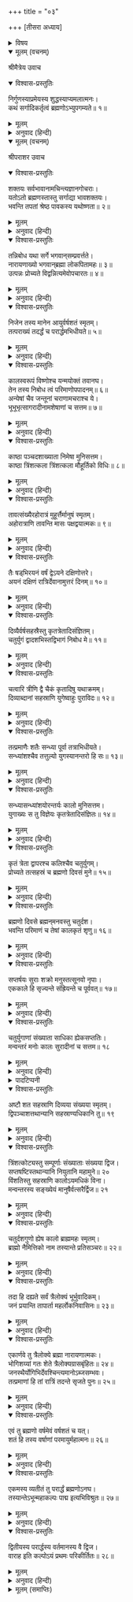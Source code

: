 +++
title = "०३"

+++
[तीसरा अध्याय]



<details><summary>विषय</summary>

ब्रह्मादिकी आयु और कालका स्वरूप
</details>


<details open><summary>मूलम् (वचनम्)</summary>

श्रीमैत्रेय उवाच
</details>

<details open><summary>विश्वास-प्रस्तुतिः</summary>

निर्गुणस्याप्रमेयस्य शुद्धस्याप्यमलात्मनः।  
कथं सर्गादिकर्तृत्वं ब्रह्मणोऽभ्युपगम्यते॥ १॥
</details>

<details><summary>मूलम्</summary>

निर्गुणस्याप्रमेयस्य शुद्धस्याप्यमलात्मनः।  
कथं सर्गादिकर्तृत्वं ब्रह्मणोऽभ्युपगम्यते॥ १॥
</details>

<details><summary>अनुवाद (हिन्दी)</summary>

श्रीमैत्रेयजी बोले—हे भगवन्! जो ब्रह्म निर्गुण, अप्रमेय, शुद्ध और निर्मलात्मा है उसका सर्गादिका कर्ता होना कैसे सिद्ध हो सकता है?॥ १॥
</details>

<details open><summary>मूलम् (वचनम्)</summary>

श्रीपराशर उवाच
</details>

<details open><summary>विश्वास-प्रस्तुतिः</summary>

शक्तयः सर्वभावानामचिन्त्यज्ञानगोचराः।  
यतोऽतो ब्रह्मणस्तास्तु सर्गाद्या भावशक्तयः।  
भवन्ति तपतां श्रेष्ठ पावकस्य यथोष्णता॥ २॥
</details>

<details><summary>मूलम्</summary>

शक्तयः सर्वभावानामचिन्त्यज्ञानगोचराः।  
यतोऽतो ब्रह्मणस्तास्तु सर्गाद्या भावशक्तयः।  
भवन्ति तपतां श्रेष्ठ पावकस्य यथोष्णता॥ २॥
</details>

<details><summary>अनुवाद (हिन्दी)</summary>

श्रीपराशरजी बोले—हे तपस्वियोंमें श्रेष्ठ मैत्रेय! समस्त भाव-पदार्थोंकी शक्तियाँ अचिन्त्य-ज्ञानकी विषय होती हैं; [उनमें कोई युक्ति काम नहीं देती] अतः अग्निकी शक्ति उष्णताके समान ब्रह्मकी भी सर्गादि-रचनारूप शक्तियाँ स्वाभाविक हैं॥ २॥
</details>

<details open><summary>विश्वास-प्रस्तुतिः</summary>

तन्निबोध यथा सर्गे भगवान‍्सम्प्रवर्त्तते।  
नारायणाख्यो भगवान‍्ब्रह्मा लोकपितामहः॥ ३॥  
उत्पन्नः प्रोच्यते विद्वन्नित्यमेवोपचारतः॥ ४॥
</details>

<details><summary>मूलम्</summary>

तन्निबोध यथा सर्गे भगवान‍्सम्प्रवर्त्तते।  
नारायणाख्यो भगवान‍्ब्रह्मा लोकपितामहः॥ ३॥  
उत्पन्नः प्रोच्यते विद्वन्नित्यमेवोपचारतः॥ ४॥
</details>

<details><summary>अनुवाद (हिन्दी)</summary>

अब जिस प्रकार नारायण नामक लोक-पितामह भगवान‍् ब्रह्माजी सृष्टिकी रचनामें प्रवृत्त होते हैं सो सुनो। हे विद्वन्! वे सदा उपचारसे ही ‘उत्पन्न हुए’ कहलाते हैं॥ ३-४॥
</details>

<details open><summary>विश्वास-प्रस्तुतिः</summary>

निजेन तस्य मानेन आयुर्वर्षशतं स्मृतम्।  
तत्पराख्यं तदर्द्धं च परार्द्धमभिधीयते॥ ५॥
</details>

<details><summary>मूलम्</summary>

निजेन तस्य मानेन आयुर्वर्षशतं स्मृतम्।  
तत्पराख्यं तदर्द्धं च परार्द्धमभिधीयते॥ ५॥
</details>

<details><summary>अनुवाद (हिन्दी)</summary>

उनके अपने परिमाणसे उनकी आयु सौ वर्षकी कही जाती है। उस (सौवर्ष)-का नाम पर है, उसका आधा परार्द्ध कहलाता है॥ ५॥
</details>

<details open><summary>विश्वास-प्रस्तुतिः</summary>

कालस्वरूपं विष्णोश्च यन्मयोक्तं तवानघ।  
तेन तस्य निबोध त्वं परिमाणोपपादनम्॥ ६॥  
अन्येषां चैव जन्तूनां चराणामचराश्च ये।  
भूभूभृत्सागरादीनामशेषाणां च सत्तम॥ ७॥
</details>

<details><summary>मूलम्</summary>

कालस्वरूपं विष्णोश्च यन्मयोक्तं तवानघ।  
तेन तस्य निबोध त्वं परिमाणोपपादनम्॥ ६॥  
अन्येषां चैव जन्तूनां चराणामचराश्च ये।  
भूभूभृत्सागरादीनामशेषाणां च सत्तम॥ ७॥
</details>

<details><summary>अनुवाद (हिन्दी)</summary>

हे अनघ! मैंने जो तुमसे विष्णु भगवान‍्का कालस्वरूप कहा था उसीके द्वारा उस ब्रह्माकी तथा और भी जो पृथिवी, पर्वत, समुद्र आदि चराचर जीव हैं उनकी आयुका परिमाण किया जाता है॥ ६-७॥
</details>

<details open><summary>विश्वास-प्रस्तुतिः</summary>

काष्ठा पञ्चदशाख्याता निमेषा मुनिसत्तम।  
काष्ठा त्रिंशत्कला त्रिंशत्कला मौहूर्तिको विधिः॥ ८॥
</details>

<details><summary>मूलम्</summary>

काष्ठा पञ्चदशाख्याता निमेषा मुनिसत्तम।  
काष्ठा त्रिंशत्कला त्रिंशत्कला मौहूर्तिको विधिः॥ ८॥
</details>

<details><summary>अनुवाद (हिन्दी)</summary>

हे मुनिश्रेष्ठ! पन्द्रह निमेषको काष्ठा कहते हैं, तीस काष्ठाकी एक कला तथा तीस कलाका एक मुहूर्त्त होता है॥ ८॥
</details>

<details open><summary>विश्वास-प्रस्तुतिः</summary>

तावत्संख्यैरहोरात्रं मुहूर्त्तैर्मानुषं स्मृतम्।  
अहोरात्राणि तावन्ति मासः पक्षद्वयात्मकः॥ ९॥
</details>

<details><summary>मूलम्</summary>

तावत्संख्यैरहोरात्रं मुहूर्त्तैर्मानुषं स्मृतम्।  
अहोरात्राणि तावन्ति मासः पक्षद्वयात्मकः॥ ९॥
</details>

<details><summary>अनुवाद (हिन्दी)</summary>

तीस मुहूर्त्तका मनुष्यका एक दिन-रात कहा जाता है और उतने ही दिन-रातका दो पक्षयुक्त एक मास होता है॥ ९॥
</details>

<details open><summary>विश्वास-प्रस्तुतिः</summary>

तैः षड‍‍्भिरयनं वर्षं द्वेऽयने दक्षिणोत्तरे।  
अयनं दक्षिणं रात्रिर्देवानामुत्तरं दिनम्॥ १०॥
</details>

<details><summary>मूलम्</summary>

तैः षड‍‍्भिरयनं वर्षं द्वेऽयने दक्षिणोत्तरे।  
अयनं दक्षिणं रात्रिर्देवानामुत्तरं दिनम्॥ १०॥
</details>

<details><summary>अनुवाद (हिन्दी)</summary>

छः महीनोंका एक अयन और दक्षिणायन तथा उत्तरायण दो अयन मिलकर एक वर्ष होता है। दक्षिणायन देवताओंकी रात्रि है और उत्तरायण दिन॥ १०॥
</details>

<details open><summary>विश्वास-प्रस्तुतिः</summary>

दिव्यैर्वर्षसहस्रैस्तु कृतत्रेतादिसंज्ञितम्।  
चतुर्युगं द्वादशभिस्तद्विभागं निबोध मे॥ ११॥
</details>

<details><summary>मूलम्</summary>

दिव्यैर्वर्षसहस्रैस्तु कृतत्रेतादिसंज्ञितम्।  
चतुर्युगं द्वादशभिस्तद्विभागं निबोध मे॥ ११॥
</details>

<details><summary>अनुवाद (हिन्दी)</summary>

देवताओंके बारह हजार वर्षोंके सतयुग, त्रेता, द्वापर और कलियुग नामक चार युग होते हैं। उनका अलग-अलग परिमाण मैं तुम्हें सुनाता हूँ॥ ११॥
</details>

<details open><summary>विश्वास-प्रस्तुतिः</summary>

चत्वारि त्रीणि द्वै चैकं कृतादिषु यथाक्रमम्।  
दिव्याब्दानां सहस्राणि युगेष्वाहुः पुराविदः॥ १२॥
</details>

<details><summary>मूलम्</summary>

चत्वारि त्रीणि द्वै चैकं कृतादिषु यथाक्रमम्।  
दिव्याब्दानां सहस्राणि युगेष्वाहुः पुराविदः॥ १२॥
</details>

<details><summary>अनुवाद (हिन्दी)</summary>

पुरातत्त्वके जाननेवाले सतयुग आदिका परिमाण क्रमशः चार, तीन, दो और एक हजार दिव्य वर्ष बतलाते हैं॥ १२॥
</details>

<details open><summary>विश्वास-प्रस्तुतिः</summary>

तत्प्रमाणैः शतैः सन्ध्या पूर्वा तत्राभिधीयते।  
सन्ध्यांशश्चैव तत्तुल्यो युगस्यानन्तरो हि सः॥ १३॥
</details>

<details><summary>मूलम्</summary>

तत्प्रमाणैः शतैः सन्ध्या पूर्वा तत्राभिधीयते।  
सन्ध्यांशश्चैव तत्तुल्यो युगस्यानन्तरो हि सः॥ १३॥
</details>

<details><summary>अनुवाद (हिन्दी)</summary>

प्रत्येक युगके पूर्व उतने ही सौ वर्षकी सन्ध्या बतायी जाती है और युगके पीछे उतने ही परिमाणवाले सन्ध्यांश होते हैं [अर्थात् सतयुग आदिके पूर्व क्रमशः चार, तीन, दो और एक सौ दिव्य वर्षकी सन्ध्याएँ और इतने ही वर्षके सन्ध्यांश होते हैं]॥ १३॥
</details>

<details open><summary>विश्वास-प्रस्तुतिः</summary>

सन्ध्यासन्ध्यांशयोरन्तर्यः कालो मुनिसत्तम।  
युगाख्यः स तु विज्ञेयः कृतत्रेतादिसंज्ञितः॥ १४॥
</details>

<details><summary>मूलम्</summary>

सन्ध्यासन्ध्यांशयोरन्तर्यः कालो मुनिसत्तम।  
युगाख्यः स तु विज्ञेयः कृतत्रेतादिसंज्ञितः॥ १४॥
</details>

<details><summary>अनुवाद (हिन्दी)</summary>

हे मुनिश्रेष्ठ! इन सन्ध्या और सन्ध्यांशोंके बीचका जितना काल होता है, उसे ही सतयुग आदि नामवाले युग जानना चाहिये॥ १४॥
</details>

<details open><summary>विश्वास-प्रस्तुतिः</summary>

कृतं त्रेता द्वापरश्च कलिश्चैव चतुर्युगम्।  
प्रोच्यते तत्सहस्रं च ब्रह्मणो दिवसं मुने॥ १५॥
</details>

<details><summary>मूलम्</summary>

कृतं त्रेता द्वापरश्च कलिश्चैव चतुर्युगम्।  
प्रोच्यते तत्सहस्रं च ब्रह्मणो दिवसं मुने॥ १५॥
</details>

<details><summary>अनुवाद (हिन्दी)</summary>

हे मुने! सतयुग, त्रेता, द्वापर और कलि ये मिलकर चतुर्युग कहलाते हैं; ऐसे हजार चतुर्युगका ब्रह्माका एक दिन होता है॥ १५॥
</details>

<details open><summary>विश्वास-प्रस्तुतिः</summary>

ब्रह्मणो दिवसे ब्रह्मन‍्मनवस्तु चतुर्दश।  
भवन्ति परिमाणं च तेषां कालकृतं शृणु॥ १६॥
</details>

<details><summary>मूलम्</summary>

ब्रह्मणो दिवसे ब्रह्मन‍्मनवस्तु चतुर्दश।  
भवन्ति परिमाणं च तेषां कालकृतं शृणु॥ १६॥
</details>

<details><summary>अनुवाद (हिन्दी)</summary>

हे ब्रह्मन्! ब्रह्माके एक दिनमें चौदह मनु होते हैं। उनका कालकृत परिमाण सुनो॥ १६॥
</details>

<details open><summary>विश्वास-प्रस्तुतिः</summary>

सप्तर्षयः सुराः शक्रो मनुस्तत्सूनवो नृपाः।  
एककाले हि सृज्यन्ते संह्रियन्ते च पूर्ववत्॥ १७॥
</details>

<details><summary>मूलम्</summary>

सप्तर्षयः सुराः शक्रो मनुस्तत्सूनवो नृपाः।  
एककाले हि सृज्यन्ते संह्रियन्ते च पूर्ववत्॥ १७॥
</details>

<details><summary>अनुवाद (हिन्दी)</summary>

सप्तर्षि, देवगण, इन्द्र, मनु और मनुके पुत्र राजालोग [पूर्वकल्पानुसार] एक ही कालमें रचे जाते हैं और एक ही कालमें उनका संहार किया जाता है॥ १७॥
</details>

<details open><summary>विश्वास-प्रस्तुतिः</summary>

चतुर्युगाणां संख्याता साधिका ह्येकसप्ततिः।  
मन्वन्तरं मनोः कालः सुरादीनां च सत्तम॥ १८
</details>

<details><summary>मूलम्</summary>

चतुर्युगाणां संख्याता साधिका ह्येकसप्ततिः।  
मन्वन्तरं मनोः कालः सुरादीनां च सत्तम॥ १८
</details>

<details><summary>अनुवाद (हिन्दी)</summary>

हे सत्तम! इकहत्तर चतुर्युगसे कुछ अधिक* कालका एक मन्वन्तर होता है। यही मनु और देवता आदिका काल है॥ १८॥
</details>

<details><summary>पादटिप्पनी</summary>

* इकहत्तर चतुर्युगके हिसाबसे चौदह मन्वन्तरोंमें ९९४ चतुर्युग होते हैं और ब्रह्माके एक दिनमें एक हजार चतुर्युग होते हैं, अतः छः चतुर्युग और बचे। छः चतुर्युगका चौदहवाँ भाग कुछ कम पाँच हजार एक सौ तीन दिव्य वर्ष होता है, इस प्रकार एक मन्वन्तरमें इकहत्तर चतुर्युगके अतिरिक्त इतने दिव्य वर्ष और अधिक होते हैं।
</details>

<details open><summary>विश्वास-प्रस्तुतिः</summary>

अष्टौ शत सहस्राणि दिव्यया संख्यया स्मृतम्।  
द्विपञ्चाशत्तथान्यानि सहस्राण्यधिकानि तु॥ १९
</details>

<details><summary>मूलम्</summary>

अष्टौ शत सहस्राणि दिव्यया संख्यया स्मृतम्।  
द्विपञ्चाशत्तथान्यानि सहस्राण्यधिकानि तु॥ १९
</details>

<details><summary>अनुवाद (हिन्दी)</summary>

इस प्रकार दिव्य वर्ष-गणनासे एक मन्वन्तरमें आठ लाख बावन हजार वर्ष बताये जाते हैं॥ १९॥
</details>

<details open><summary>विश्वास-प्रस्तुतिः</summary>

त्रिंशत्कोट्यस्तु सम्पूर्णाः संख्याताः संख्यया द्विज।  
सप्तषष्टिस्तथान्यानि नियुतानि महामुने॥ २०  
विंशतिस्तु सहस्राणि कालोऽयमधिकं विना।  
मन्वन्तरस्य सङ्ख्येयं मानुषैर्वत्सरैर्द्विज॥ २१
</details>

<details><summary>मूलम्</summary>

त्रिंशत्कोट्यस्तु सम्पूर्णाः संख्याताः संख्यया द्विज।  
सप्तषष्टिस्तथान्यानि नियुतानि महामुने॥ २०  
विंशतिस्तु सहस्राणि कालोऽयमधिकं विना।  
मन्वन्तरस्य सङ्ख्येयं मानुषैर्वत्सरैर्द्विज॥ २१
</details>

<details><summary>अनुवाद (हिन्दी)</summary>

तथा हे महामुने! मानवी वर्ष-गणनाके अनुसार मन्वन्तरका परिमाण पूरे तीस करोड़ सरसठ लाख बीस हजार वर्ष है, इससे अधिक नहीं॥ २०-२१॥
</details>

<details open><summary>विश्वास-प्रस्तुतिः</summary>

चतुर्दशगुणो ह्येष कालो ब्राह्ममहः स्मृतम्।  
ब्राह्मो नैमित्तिको नाम तस्यान्ते प्रतिसञ्चरः॥ २२॥
</details>

<details><summary>मूलम्</summary>

चतुर्दशगुणो ह्येष कालो ब्राह्ममहः स्मृतम्।  
ब्राह्मो नैमित्तिको नाम तस्यान्ते प्रतिसञ्चरः॥ २२॥
</details>

<details><summary>अनुवाद (हिन्दी)</summary>

इस कालका चौदह गुना ब्रह्माका दिन होता है, इसके अनन्तर नैमित्तिक नामवाला ब्राह्म-प्रलय होता है॥ २२॥
</details>

<details open><summary>विश्वास-प्रस्तुतिः</summary>

तदा हि दह्यते सर्वं त्रैलोक्यं भूर्भुवादिकम्।  
जनं प्रयान्ति तापार्ता महर्लोकनिवासिनः॥ २३॥
</details>

<details><summary>मूलम्</summary>

तदा हि दह्यते सर्वं त्रैलोक्यं भूर्भुवादिकम्।  
जनं प्रयान्ति तापार्ता महर्लोकनिवासिनः॥ २३॥
</details>

<details><summary>अनुवाद (हिन्दी)</summary>

उस समय भूर्लोक, भुवर्लोक और स्वर्लोक तीनों जलने लगते हैं और महर्लोकमें रहनेवाले सिद्धगण अति सन्तप्त होकर जनलोकको चले जाते हैं॥ २३॥
</details>

<details open><summary>विश्वास-प्रस्तुतिः</summary>

एकार्णवे तु त्रैलोक्ये ब्रह्मा नारायणात्मकः।  
भोगिशय्यां गतः शेते त्रैलोक्यग्रासबृंहितः॥ २४॥  
जनस्थैर्योगिभिर्देवश्चिन्त्यमानोऽब्जसम्भवः।  
तत्प्रमाणां हि तां रात्रिं तदन्ते सृजते पुनः॥ २५॥
</details>

<details><summary>मूलम्</summary>

एकार्णवे तु त्रैलोक्ये ब्रह्मा नारायणात्मकः।  
भोगिशय्यां गतः शेते त्रैलोक्यग्रासबृंहितः॥ २४॥  
जनस्थैर्योगिभिर्देवश्चिन्त्यमानोऽब्जसम्भवः।  
तत्प्रमाणां हि तां रात्रिं तदन्ते सृजते पुनः॥ २५॥
</details>

<details><summary>अनुवाद (हिन्दी)</summary>

इस प्रकार त्रिलोकीके जलमय हो जानेपर जनलोकवासी योगियोंद्वारा ध्यान किये जाते हुए नारायणरूप कमलयोनि ब्रह्माजी त्रिलोकीके ग्राससे तृप्त होकर दिनके बराबर ही परिमाणवाली उस रात्रिमें शेषशय्यापर शयन करते हैं और उसके बीत जानेपर पुनः संसारकी सृष्टि करते हैं॥ २४-२५॥
</details>

<details open><summary>विश्वास-प्रस्तुतिः</summary>

एवं तु ब्रह्मणो वर्षमेवं वर्षशतं च यत्।  
शतं हि तस्य वर्षाणां परमायुर्महात्मनः॥ २६॥
</details>

<details><summary>मूलम्</summary>

एवं तु ब्रह्मणो वर्षमेवं वर्षशतं च यत्।  
शतं हि तस्य वर्षाणां परमायुर्महात्मनः॥ २६॥
</details>

<details><summary>अनुवाद (हिन्दी)</summary>

इसी प्रकार (पक्ष, मास आदि) गणनासे ब्रह्माका एक वर्ष और फिर सौ वर्ष होते हैं। ब्रह्माके सौ वर्ष ही उस महात्मा (ब्रह्मा) की परमायु हैं॥ २६॥
</details>

<details open><summary>विश्वास-प्रस्तुतिः</summary>

एकमस्य व्यतीतं तु परार्द्धं ब्रह्मणोऽनघ।  
तस्यान्तेऽभून्महाकल्पः पाद्म इत्यभिविश्रुतः॥ २७॥
</details>

<details><summary>मूलम्</summary>

एकमस्य व्यतीतं तु परार्द्धं ब्रह्मणोऽनघ।  
तस्यान्तेऽभून्महाकल्पः पाद्म इत्यभिविश्रुतः॥ २७॥
</details>

<details><summary>अनुवाद (हिन्दी)</summary>

हे अनघ! उन ब्रह्माजीका एक परार्द्ध बीत चुका है। उसके अन्तमें पाद्म नामसे विख्यात महाकल्प हुआ था॥ २७॥
</details>

<details open><summary>विश्वास-प्रस्तुतिः</summary>

द्वितीयस्य परार्द्धस्य वर्तमानस्य वै द्विज।  
वाराह इति कल्पोऽयं प्रथमः परिकीर्तितः॥ २८॥
</details>

<details><summary>मूलम्</summary>

द्वितीयस्य परार्द्धस्य वर्तमानस्य वै द्विज।  
वाराह इति कल्पोऽयं प्रथमः परिकीर्तितः॥ २८॥
</details>

<details><summary>अनुवाद (हिन्दी)</summary>

हे द्विज! इस समय वर्तमान उनके दूसरे परार्द्धका यह वाराह नामक पहला कल्प कहा गया है॥ २८॥
</details>

<details><summary>मूलम् (समाप्तिः)</summary>

इति श्रीविष्णुपुराणे प्रथमेंऽशे तृतीयोऽध्यायः॥३॥
</details>
